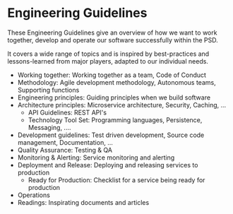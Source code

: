 # Engineering Guidelines
These Engineering Guidelines give an overview of how we want to work together, develop and operate our software successfully within the PSD.

It covers a wide range of topics and is inspired by best-practices and lessons-learned from major players, adapted to our individual needs.

* Working together: Working together as a team,  Code of Conduct
* Methodology: Agile development methodology, Autonomous teams, Supporting functions
* Engineering principles: Guiding principles when we build software
* Architecture principles: Microservice architecture, Security, Caching, ...
    * API Guidelines:  REST API's
    * Technology Tool Set: Programming languages, Persistence, Messaging, ....
* Development guidelines: Test driven development, Source code management, Documentation, ...
* Quality Assurance: Testing & QA
* Monitoring & Alerting: Service monitoring and alerting
* Deployment and Release: Deploying and releasing services to production
    * Ready for Production: Checklist for a service being ready for production
* Operations
* Readings: Inspirating documents and articles


 
